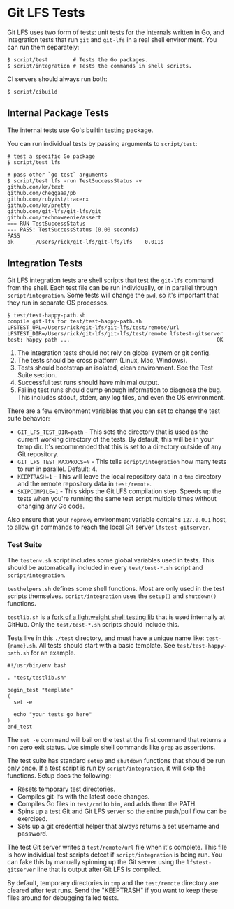 # Git LFS Tests

Git LFS uses two form of tests: unit tests for the internals written in Go, and
integration tests that run `git` and `git-lfs` in a real shell environment.
You can run them separately:

```
$ script/test        # Tests the Go packages.
$ script/integration # Tests the commands in shell scripts.
```

CI servers should always run both:

```
$ script/cibuild
```

## Internal Package Tests

The internal tests use Go's builtin [testing][t] package.

You can run individual tests by passing arguments to `script/test`:

```
# test a specific Go package
$ script/test lfs

# pass other `go test` arguments
$ script/test lfs -run TestSuccessStatus -v
github.com/kr/text
github.com/cheggaaa/pb
github.com/rubyist/tracerx
github.com/kr/pretty
github.com/git-lfs/git-lfs/git
github.com/technoweenie/assert
=== RUN TestSuccessStatus
--- PASS: TestSuccessStatus (0.00 seconds)
PASS
ok  	_/Users/rick/git-lfs/git-lfs/lfs	0.011s
```

[t]: http://golang.org/pkg/testing/

## Integration Tests

Git LFS integration tests are shell scripts that test the `git-lfs` command from
the shell.  Each test file can be run individually, or in parallel through
`script/integration`. Some tests will change the `pwd`, so it's important that
they run in separate OS processes.

```
$ test/test-happy-path.sh
compile git-lfs for test/test-happy-path.sh
LFSTEST_URL=/Users/rick/git-lfs/git-lfs/test/remote/url LFSTEST_DIR=/Users/rick/git-lfs/git-lfs/test/remote lfstest-gitserver
test: happy path ...                                               OK
```

1. The integration tests should not rely on global system or git config.
2. The tests should be cross platform (Linux, Mac, Windows).
3. Tests should bootstrap an isolated, clean environment.  See the Test Suite
section.
4. Successful test runs should have minimal output.
5. Failing test runs should dump enough information to diagnose the bug.  This
includes stdout, stderr, any log files, and even the OS environment.

There are a few environment variables that you can set to change the test suite
behavior:

* `GIT_LFS_TEST_DIR=path` - This sets the directory that is used as the current
working directory of the tests. By default, this will be in your temp dir. It's
recommended that this is set to a directory outside of any Git repository.
* `GIT_LFS_TEST_MAXPROCS=N` - This tells `script/integration` how many tests to
run in parallel.  Default: 4.
* `KEEPTRASH=1` - This will leave the local repository data in a `tmp` directory
and the remote repository data in `test/remote`.
* `SKIPCOMPILE=1` - This skips the Git LFS compilation step.  Speeds up the
tests when you're running the same test script multiple times without changing
any Go code.

Also ensure that your `noproxy` environment variable contains `127.0.0.1` host,
to allow git commands to reach the local Git server `lfstest-gitserver`.

### Test Suite

The `testenv.sh` script includes some global variables used in tests.  This
should be automatically included in every `test/test-*.sh` script and
`script/integration`.

`testhelpers.sh` defines some shell functions.  Most are only used in the test
scripts themselves.  `script/integration` uses the `setup()` and `shutdown()`
functions.

`testlib.sh` is a [fork of a lightweight shell testing lib][testlib] that is
used internally at GitHub.  Only the `test/test-*.sh` scripts should include
this.

Tests live in this `./test` directory, and must have a unique name like:
`test-{name}.sh`. All tests should start with a basic template.  See
`test/test-happy-path.sh` for an example.

```
#!/usr/bin/env bash

. "test/testlib.sh"

begin_test "template"
(
  set -e

  echo "your tests go here"
)
end_test
```

The `set -e` command will bail on the test at the first command that returns a
non zero exit status. Use simple shell commands like `grep` as assertions.

The test suite has standard `setup` and `shutdown` functions that should be
run only once.  If a test script is run by `script/integration`, it will skip
the functions.  Setup does the following:

* Resets temporary test directories.
* Compiles git-lfs with the latest code changes.
* Compiles Go files in `test/cmd` to `bin`, and adds them the PATH.
* Spins up a test Git and Git LFS server so the entire push/pull flow can be
exercised.
* Sets up a git credential helper that always returns a set username and
password.

The test Git server writes a `test/remote/url` file when it's complete.  This
file is how individual test scripts detect if `script/integration` is being
run.  You can fake this by manually spinning up the Git server using the
`lfstest-gitserver` line that is output after Git LFS is compiled.

By default, temporary directories in `tmp` and the `test/remote` directory are
cleared after test runs. Send the "KEEPTRASH" if you want to keep these files
around for debugging failed tests.

[testlib]: https://gist3.github.com/rtomayko/3877539

